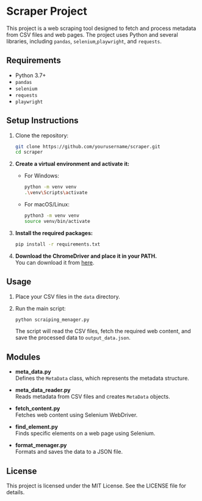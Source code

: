 # Scraper Project

This project is a web scraping tool designed to fetch and process metadata from CSV files and web pages. The project uses Python and several libraries, including `pandas`, `selenium`,`playwright`, and `requests`.

## Requirements

- Python 3.7+
- `pandas`
- `selenium`
- `requests`
- `playwright`

## Setup Instructions

1. Clone the repository:

    ```sh
    git clone https://github.com/yourusername/scraper.git
    cd scraper
    ```

2. **Create a virtual environment and activate it:**
    - For Windows:

      ```bash
      python -m venv venv
      .\venv\Scripts\activate
      ```

    - For macOS/Linux:

      ```bash
      python3 -m venv venv
      source venv/bin/activate
      ```

3. **Install the required packages:**

    ```bash
    pip install -r requirements.txt
    ```

4. **Download the ChromeDriver and place it in your PATH.**  
   You can download it from [here](https://sites.google.com/a/chromium.org/chromedriver/).

## Usage

1. Place your CSV files in the `data` directory.

2. Run the main script:

    ```bash
    python scraiping_menager.py
    ```

    The script will read the CSV files, fetch the required web content, and save the processed data to `output_data.json`.

## Modules

- **meta_data.py**  
  Defines the `MetaData` class, which represents the metadata structure.

- **meta_data_reader.py**  
  Reads metadata from CSV files and creates `MetaData` objects.

- **fetch_content.py**  
  Fetches web content using Selenium WebDriver.

- **find_element.py**  
  Finds specific elements on a web page using Selenium.

- **format_menager.py**  
  Formats and saves the data to a JSON file.

## License

This project is licensed under the MIT License. See the LICENSE file for details.
